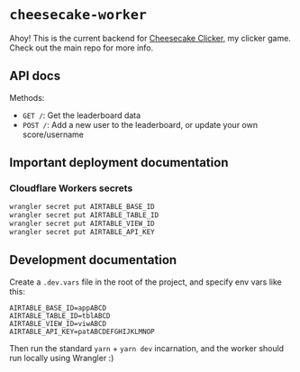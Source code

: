 # `cheesecake-worker`

Ahoy! This is the current backend for [Cheesecake Clicker](https://github.com/MMK21Hub/cheesecake-clicker), my clicker game. Check out the main repo for more info.

## API docs

Methods:

- `GET /`: Get the leaderboard data
- `POST /`: Add a new user to the leaderboard, or update your own score/username

## Important deployment documentation

### Cloudflare Workers secrets

```bash
wrangler secret put AIRTABLE_BASE_ID
wrangler secret put AIRTABLE_TABLE_ID
wrangler secret put AIRTABLE_VIEW_ID
wrangler secret put AIRTABLE_API_KEY
```

## Development documentation

Create a `.dev.vars` file in the root of the project, and specify env vars like this:

```env
AIRTABLE_BASE_ID=appABCD
AIRTABLE_TABLE_ID=tblABCD
AIRTABLE_VIEW_ID=viwABCD
AIRTABLE_API_KEY=patABCDEFGHIJKLMNOP
```

Then run the standard `yarn` + `yarn dev` incarnation, and the worker should run locally using Wrangler :)
